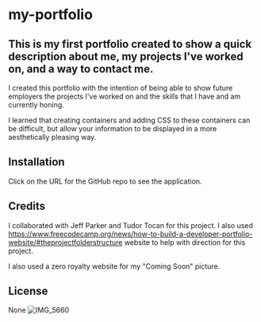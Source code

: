 # my-portfolio

## This is my first portfolio created to show a quick description about me, my projects I've worked on, and a way to contact me.

I  created this portfolio with the intention of being able to show future employers the projects I've worked on and the skills that I have and am currently honing.

I learned that creating containers and adding CSS to these containers can be difficult, but allow your information to be displayed in a more aesthetically pleasing way.

## Installation

Click on the URL for the GitHub repo to see the application.

## Credits

I collaborated with Jeff Parker and Tudor Tocan for this project. I also used https://www.freecodecamp.org/news/how-to-build-a-developer-portfolio-website/#theprojectfolderstructure website to help with direction for this project.

I also used a zero royalty website for my "Coming Soon" picture.

## License 

None
![IMG_5660](https://user-images.githubusercontent.com/130003909/234925673-7db88ac9-8878-49c5-91b9-04c8de8faccf.jpg)
